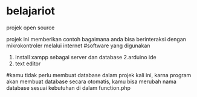 # belajariot
projek open source 

projek ini memberikan contoh bagaimana anda bisa berinteraksi dengan mikrokontroler melalui internet
#software yang digunakan
  1. install xampp sebagai server dan database
  2.arduino ide 
  3. text editor

#kamu tidak perlu membuat database dalam projek kali ini, karna program akan membuat database secara otomatis, kamu bisa merubah nama database sesuai kebutuhan di dalam function.php



